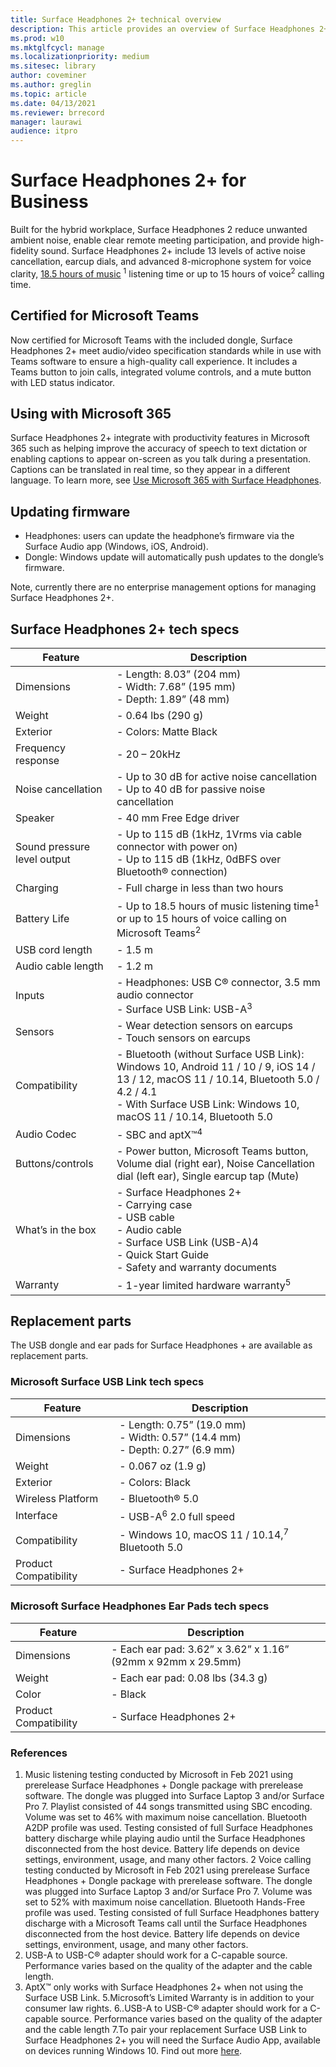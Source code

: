 ```yaml
---
title: Surface Headphones 2+ technical overview
description: This article provides an overview of Surface Headphones 2+ for Business
ms.prod: w10
ms.mktglfcycl: manage
ms.localizationpriority: medium
ms.sitesec: library
author: coveminer
ms.author: greglin
ms.topic: article
ms.date: 04/13/2021
ms.reviewer: brrecord
manager: laurawi
audience: itpro
---
```


# Surface Headphones 2+ for Business

Built for the hybrid workplace, Surface Headphones 2 reduce unwanted ambient noise, enable clear remote meeting participation, and provide high-fidelity sound. Surface Headphones 2+ include 13 levels of active noise cancellation, earcup dials, and advanced 8-microphone system for voice clarity, [18.5 hours of music](https://www.microsoft.com/en-us/surface/business/surface-headphones-2-plus) <sup>1</sup> listening time or up to 15 hours of voice<sup>2</sup> calling time. 
 
## Certified for Microsoft Teams

Now certified for Microsoft Teams with the included dongle, Surface Headphones 2+ meet audio/video specification standards while in use with Teams software to ensure a high-quality call experience. It includes a Teams button to join calls, integrated volume controls, and a mute button with LED status indicator.
 

## Using with Microsoft 365

Surface Headphones 2+ integrate with productivity features in Microsoft 365 such as helping improve the accuracy of speech to text dictation or enabling captions to appear on-screen as you talk during a presentation. Captions can be translated in real time, so they appear in a different language. To learn more, see [Use Microsoft 365 with Surface Headphones](https://support.microsoft.com/en-us/surface/use-microsoft-365-with-surface-headphones-917d98c2-7495-a6cf-97f8-e1b594e8ce7c).
 

## Updating firmware

- Headphones: users can update the headphone’s firmware via the Surface Audio app (Windows, iOS, Android).
- Dongle: Windows update will automatically push updates to the dongle’s firmware. 

Note, currently there are no enterprise management options for managing Surface Headphones 2+.

## Surface Headphones 2+ tech specs

| Feature                     | Description                                                                                                                                                                                                     |
| --------------------------- | --------------------------------------------------------------------------------------------------------------------------------------------------------------------------------------------------------------- |
| Dimensions                  | - Length: 8.03” (204 mm) <br>- Width: 7.68” (195 mm) <br>- Depth: 1.89” (48 mm)                                                                                                                                 |
| Weight                      | - 0.64 lbs (290 g)                                                                                                                                                                                              |
| Exterior                    | - Colors: Matte Black                                                                                                                                                                                           |
| Frequency response          | - 20 – 20kHz                                                                                                                                                                                                    |
| Noise cancellation          | - Up to 30 dB for active noise cancellation<br>- Up to 40 dB for passive noise cancellation                                                                                                                     |
| Speaker                     | - 40 mm Free Edge driver                                                                                                                                                                                        |
| Sound pressure level output | - Up to 115 dB (1kHz, 1Vrms via cable connector with power on)<br>- Up to 115 dB (1kHz, 0dBFS over Bluetooth® connection)                                                                                       |
| Charging                    | - Full charge in less than two hours                                                                                                                                                                            |
| Battery Life                | - Up to 18.5 hours of music listening time<sup>1</sup> or up to 15 hours of voice calling on Microsoft Teams<sup>2</sup>                                                                                                |
| USB cord length             | - 1.5 m                                                                                                                                                                                                         |
| Audio cable length          | - 1.2 m                                                                                                                                                                                                         |
| Inputs                      | - Headphones: USB C® connector, 3.5 mm audio connector<br>- Surface USB Link: USB-A<sup>3</sup>                                                                                                                     |
| Sensors                     | - Wear detection sensors on earcups<br>- Touch sensors on earcups                                                                                                                                               |
| Compatibility               | - Bluetooth (without Surface USB Link):  Windows 10, Android 11 / 10 / 9, iOS 14 / 13 / 12, macOS 11 / 10.14, Bluetooth 5.0 / 4.2 / 4.1<br>- With Surface USB Link: Windows 10, macOS 11 / 10.14, Bluetooth 5.0 |
| Audio Codec       | - SBC and aptX™<sup>4</sup>                                                                                                                                             |
| Buttons/controls  | - Power button, Microsoft Teams button, Volume dial (right ear), Noise Cancellation dial (left ear), Single earcup tap (Mute)                                       |
| What’s in the box | - Surface Headphones 2+<br>- Carrying case<br>- USB cable<br>- Audio cable<br>- Surface USB Link (USB-A)4<br>- Quick Start Guide<br>- Safety and warranty documents |
| Warranty          | - 1-year limited hardware warranty<sup>5</sup>                                                                                                                          |

## Replacement parts

The USB dongle and ear pads for Surface Headphones + are available as replacement parts.
 
### Microsoft Surface USB Link tech specs

| Feature               | Description                                                                        |
| --------------------- | ---------------------------------------------------------------------------------- |
| Dimensions            | - Length: 0.75” (19.0 mm) <br>- Width: 0.57” (14.4 mm) <br>- Depth: 0.27” (6.9 mm) |
| Weight                | - 0.067 oz (1.9 g)                                                                 |
| Exterior              | - Colors: Black                                                                    |
| Wireless Platform     | - Bluetooth® 5.0                                                                   |
| Interface             | - USB-A<sup>6</sup> 2.0 full speed                                                     |
| Compatibility         | - Windows 10, macOS 11 / 10.14,<sup>7</sup> Bluetooth 5.0                              |
| Product Compatibility | - Surface Headphones 2+                                                            |

### Microsoft Surface Headphones Ear Pads tech specs

| Feature               | Description                                                  |
| --------------------- | ------------------------------------------------------------ |
| Dimensions            | - Each ear pad: 3.62” x 3.62” x 1.16” (92mm x 92mm x 29.5mm) |
| Weight                | - Each ear pad: 0.08 lbs (34.3 g)                            |
| Color                 | - Black                                                      |
| Product Compatibility | - Surface Headphones 2+                                      |

 

### References

1. Music listening testing conducted by Microsoft in Feb 2021 using prerelease Surface Headphones + Dongle package with prerelease software. The dongle was plugged into Surface Laptop 3 and/or Surface Pro 7. Playlist consisted of 44 songs transmitted using SBC encoding. Volume was set to 46% with maximum noise cancellation. Bluetooth A2DP profile was used. Testing consisted of full Surface Headphones battery discharge while playing audio until the Surface Headphones disconnected from the host device. Battery life depends on device settings, environment, usage, and many other factors.
2 Voice calling testing conducted by Microsoft in Feb 2021 using prerelease Surface Headphones + Dongle package with prerelease software. The dongle was plugged into Surface Laptop 3 and/or Surface Pro 7. Volume was set to 52% with maximum noise cancellation. Bluetooth Hands-Free profile was used. Testing consisted of full Surface Headphones battery discharge with a Microsoft Teams call until the Surface Headphones disconnected from the host device. Battery life depends on device settings, environment, usage, and many other factors.
3. USB-A to USB-C® adapter should work for a C-capable source. Performance varies based on the quality of the adapter and the cable length.
4. AptX™ only works with Surface Headphones 2+ when not using the Surface USB Link.
5.Microsoft’s Limited Warranty is in addition to your consumer law rights.
6..USB-A to USB-C® adapter should work for a C-capable source. Performance varies based on the quality of the adapter and the cable length
7.To pair your replacement Surface USB Link to Surface Headphones 2+ you will need the Surface Audio App, available on devices running Windows 10. Find out more [here](https://aka.ms/PairSurfaceUSBLink).

